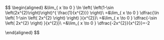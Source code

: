 $$
\begin{aligned}
&\lim_{ x \to 0 } \ln \left( \left(1-\sin \left(2x^{2}\right)\right)^{ \frac{1}{x^{2}}} \right)\\
=&\lim_{ x \to 0 } \dfrac{\ln \left( 1-\sin \left( 2x^{2} \right)  \right) }{x^{2}}\\
=&\lim_{ x \to 0 }  \dfrac{-\sin \left( 2x^{2} \right) }{x^{2}}\\
=&\lim_{ x \to 0 } \dfrac{-2x^{2}}{x^{2}}=-2

\end{aligned}
$$